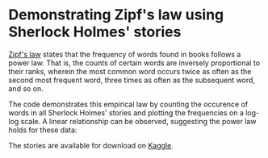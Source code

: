 # Demonstrating Zipf's law using Sherlock Holmes' stories
[Zipf's law](https://en.wikipedia.org/wiki/Zipf%27s_law) states that the frequency of words found in books follows a power law. That is, the counts of certain words are inversely proportional to their ranks, wherein the most common word occurs twice as often as the second most frequent word, three times as often as the subsequent word, and so on.

The code demonstrates this empirical law by counting the occurence of words in all Sherlock Holmes' stories and plotting the frequencies on a log-log scale. A linear relationship can be observed, suggesting the power law holds for these data:



The stories are available for download on [Kaggle](https://www.kaggle.com/datasets/idevji1/sherlock-holmes-stories).
